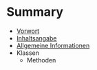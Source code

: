 # Summary

* [Vorwort](README.md)
* [Inhaltsangabe](chapter1.md)
* [Allgemeine Informationen](allgemeine_informationen.md)
* Klassen
   * Methoden

